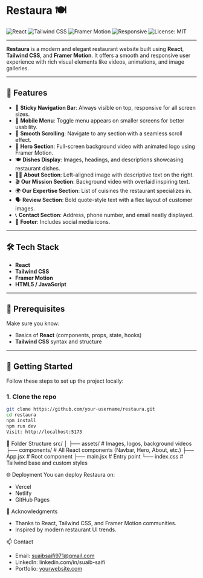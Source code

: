 # Restaura 🍽️

![React](https://img.shields.io/badge/React-%2320232a.svg?style=for-the-badge&logo=react&logoColor=%61DAFB)
![Tailwind CSS](https://img.shields.io/badge/TailwindCSS-38B2AC?style=for-the-badge&logo=tailwind-css&logoColor=white)
![Framer Motion](https://img.shields.io/badge/Framer%20Motion-black?style=for-the-badge&logo=framer&logoColor=white)
![Responsive](https://img.shields.io/badge/Mobile%20Responsive-Yes-brightgreen?style=for-the-badge)
![License: MIT](https://img.shields.io/badge/License-MIT-yellow.svg?style=for-the-badge)

---

**Restaura** is a modern and elegant restaurant website built using **React**, **Tailwind CSS**, and **Framer Motion**. It offers a smooth and responsive user experience with rich visual elements like videos, animations, and image galleries.

---

## 📌 Features

- 🚀 **Sticky Navigation Bar**: Always visible on top, responsive for all screen sizes.
- 📱 **Mobile Menu**: Toggle menu appears on smaller screens for better usability.
- 🎯 **Smooth Scrolling**: Navigate to any section with a seamless scroll effect.
- 🎥 **Hero Section**: Full-screen background video with animated logo using Framer Motion.
- 🍽️ **Dishes Display**: Images, headings, and descriptions showcasing restaurant dishes.
- 🧑‍🍳 **About Section**: Left-aligned image with descriptive text on the right.
- 🎬 **Our Mission Section**: Background video with overlaid inspiring text.
- 🌍 **Our Expertise Section**: List of cuisines the restaurant specializes in.
- 🗣️ **Review Section**: Bold quote-style text with a flex layout of customer images.
- 📞 **Contact Section**: Address, phone number, and email neatly displayed.
- 🔗 **Footer**: Includes social media icons.

---

## 🛠️ Tech Stack

- **React**
- **Tailwind CSS**
- **Framer Motion**
- **HTML5 / JavaScript**

---

## 🎯 Prerequisites

Make sure you know:

- Basics of **React** (components, props, state, hooks)
- **Tailwind CSS** syntax and structure

---

## 🚀 Getting Started

Follow these steps to set up the project locally:

### 1. Clone the repo

```bash
git clone https://github.com/your-username/restaura.git
cd restaura
npm install
npm run dev
Visit: http://localhost:5173
```

📁 Folder Structure
src/
│
├── assets/            # Images, logos, background videos
├── components/        # All React components (Navbar, Hero, About, etc.)
├── App.jsx            # Root component
├── main.jsx           # Entry point
└── index.css          # Tailwind base and custom styles

🌐 Deployment
You can deploy Restaura on:
- Vercel
- Netlify
- GitHub Pages

🙌 Acknowledgments
- Thanks to React, Tailwind CSS, and Framer Motion communities.
- Inspired by modern restaurant UI trends.

📫 Contact
- Email: suaibsaifi971@gmail.com
- LinkedIn: linkedin.com/in/suaib-saifi
- Portfolio: [yourwebsite.com](https://my-portfolio-two-phi-39.vercel.app/)
